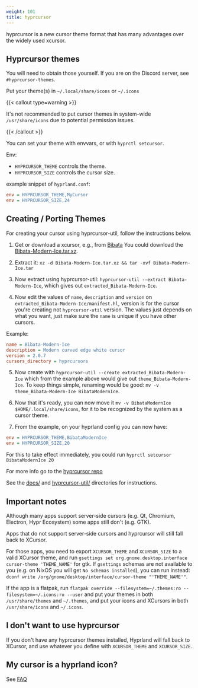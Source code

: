 ```yaml
---
weight: 101
title: hyprcursor
---
```


hyprcursor is a new cursor theme format that has many advantages
over the widely used xcursor.

## Hyprcursor themes

You will need to obtain those yourself. If you are on the Discord server, see
`#hyprcursor-themes`.

Put your theme(s) in `~/.local/share/icons` or `~/.icons`

{{< callout type=warning >}}

It's not recommended to put cursor themes in system-wide `/usr/share/icons` due
to potential permission issues.

{{< /callout >}}

You can set your theme with envvars, or with `hyprctl setcursor`.

Env:

- `HYPRCURSOR_THEME` controls the theme.
- `HYPRCURSOR_SIZE` controls the cursor size.

example snippet of `hyprland.conf`:

```ini
env = HYPRCURSOR_THEME,MyCursor
env = HYPRCURSOR_SIZE,24
```

## Creating / Porting Themes

For creating your cursor using hyprcursor-util, follow the instructions below.

1. Get or download a xcursor, e.g., from
[Bibata](https://github.com/ful1e5/Bibata_Cursor/releases)
You could download the
[Bibata-Modern-Ice.tar.xz](https://github.com/ful1e5/Bibata_Cursor/releases/download/v2.0.7/Bibata-Modern-Ice.tar.xz).

2. Extract it: `xz -d Bibata-Modern-Ice.tar.xz && tar -xvf Bibata-Modern-Ice.tar`

3. Now extract using hyprcursor-util: `hyprcursor-util --extract Bibata-Modern-Ice`,
which gives out `extracted_Bibata-Modern-Ice`.

4. Now edit the values of `name`, `description` and `version` on
`extracted_Bibata-Modern-Ice/manifest.hl`, version is for the cursor
you're creating not `hyprcursor-util` version. The values just depends on
what you want, just make sure the `name` is unique if you have other cursors.

Example:
```ini
name = Bibata-Modern-Ice
description = Modern curved edge white cursor
version = 2.0.7
cursors_directory = hyprcursors
```

5. Now create with `hyprcursor-util --create extracted_Bibata-Modern-Ice`
which from the example above would give out `theme_Bibata-Modern-Ice`.
To keep things simple, renaming would be good:
`mv -v theme_Bibata-Modern-Ice BibataModernIce`.

6. Now that it's ready, you can now move it
`mv -v BibataModernIce $HOME/.local/share/icons`,
for it to be recognized by the system as a cursor theme.

7. From the example, on your hyprland config you can now have:
```ini
env = HYPRCURSOR_THEME,BibataModernIce
env = HYPRCURSOR_SIZE,20
```

For this to take effect immediately, you could run `hyprctl setcursor BibataModernIce 20`

For more info go to the [hyprcursor repo](https://github.com/hyprwm/hyprcursor)

See the [docs/](https://github.com/hyprwm/hyprcursor/tree/main/docs) and [hyprcursor-util/](https://github.com/hyprwm/hyprcursor/tree/main/hyprcursor-util) directories for instructions.

## Important notes

Although many apps support server-side cursors (e.g. Qt, Chromium, Electron,
Hypr Ecosystem) some apps still don't (e.g. GTK).

Apps that do not support server-side cursors and hyprcursor will still fall back
to XCursor.

For those apps, you need to export `XCURSOR_THEME` and `XCURSOR_SIZE` to a valid
XCursor theme, and run `gsettings set org.gnome.desktop.interface cursor-theme
'THEME_NAME'` for gtk. If `gsettings` schemas are not available to you (e.g. on
NixOS you will get `No schemas installed`), you can run instead: `dconf write
/org/gnome/desktop/interface/cursor-theme "'THEME_NAME'"`.

If the app is a flatpak, run `flatpak override --filesystem=~/.themes:ro
--filesystem=~/.icons:ro --user` and put your themes in both `/usr/share/themes`
and `~/.themes`, and put your icons and XCursors in both `/usr/share/icons`
and `~/.icons`.

## I don't want to use hyprcursor

If you don't have any hyprcursor themes installed, Hyprland will fall back to XCursor, and use
whatever you define with `XCURSOR_THEME` and `XCURSOR_SIZE`.

## My cursor is a hyprland icon?

See [FAQ](../../FAQ)
